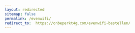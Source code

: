 ```yaml
---
layout: redirected
sitemap: false
permalink: /evenwifi/
redirect_to:  https://onbeperkt4g.com/evenwifi-bestellen/
---
```

